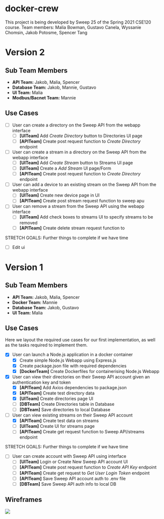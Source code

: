# docker-crew
This project is being developed by Sweep 25 of the Spring 2021 CSE120 course.
Team members: Malia Bowman, Gustavo Canela, Wyssanie Chomsin, Jakob Potosme, Spencer Tang
# Version 2
## Sub Team Members
- **API Team:** Jakob, Malia, Spencer
- **Database Team:** Jakob, Mannie, Gustavo
- **UI Team:** Malia
- **Modbus/Bacnet Team:** Mannie
## Use Cases
- [ ] User can create a directory on the Sweep API from the webapp interface
    - [ ] **[UITeam]** Add *Create Directory* button to Directories UI page
    - [ ] **[APITeam]** Create post request function to *Create Directory* endpoint
    
- [ ] User can create a stream in a directory on the Sweep API from the webapp interface
    - [ ] **[UITeam]** Add *Create Stream* button to Streams UI page
    - [ ] **[UITeam]** Create a *Add Stream* UI page/Form
    - [ ] **[APITeam]** Create post request function to *Create Directory* endpoint

- [ ] User can add a device to an existing stream on the Sweep API from the webapp interface 
    - [ ] **[UITeam]** Create new device page in UI
    - [ ] **[APITeam]** Create post stream request function to sweep apu

- [ ] User can remove a stream from the Sweep API using the webapp interface
    - [ ] **[UITeam]** Add check boxes to streams UI to specify streams to be removed
    - [ ] **[APITeam]** Create delete stream request function to 

STRETCH GOALS: Further things to complete if we have time
- [ ] Edit ui

# Version 1
## Sub Team Members
- **API Team:** Jakob, Malia, Spencer
- **Docker Team:** Mannie
- **Database Team:** Jakob, Gustavo
- **UI Team:** Malia
## Use Cases
Here we layout the required use cases for our first implementation, as well as the tasks required to implement them.
- [x] User can launch a Node.js application in a docker container
    - [X] Create simple Node.js Webapp using Express.js
    - [X] Create package.json file with required dependencies
    - [X] **[DockerTeam]** Create Dockerfiles for containerising Node.js Webapp

- [X] User can view their directories on their Sweep API account given an authentication key and token
    - [X] **[APITeam]** Add Axios dependencies to package.json 
    - [X] **[APITeam]** Create test directory data
    - [X] **[UITeam]** Create directories page UI
    - [ ] **[DBTeam]** Create Directories table in Database
    - [ ] **[DBTeam]** Save directories to local Database
    
- [ ] User can view existing streams on their Sweep API account
    - [X] **[APITeam]** Create test data on streams
    - [ ] **[UITeam]** Create UI for streams page
    - [ ] **[APITeam]** Create get request function to Sweep API/streams endpoint

STRETCH GOALS: Further things to complete if we have time
- [ ] User can create account with Sweep API using interface
    - [ ] **[UITeam]** Login or Create New Sweep API account UI
    - [ ] **[APITeam]** Create post request function to *Create API Key* endpoint
    - [ ] **[APITeam]** Create get request to *Get User Login Token* endpoint
    - [ ] **[APITeam]** Save Sweep API account auth to .env file
    - [ ] **[DBTeam]** Save Sweep API auth info to local DB

## Wireframes
![](https://i.imgur.com/D9XLy0X.png)
